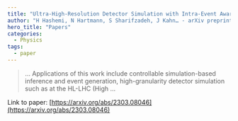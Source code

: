 ```yaml
---
title: "Ultra-High-Resolution Detector Simulation with Intra-Event Aware GAN and Self-Supervised Relational Reasoning"
author: "H Hashemi, N Hartmann, S Sharifzadeh, J Kahn… - arXiv preprint arXiv …, 2023 - arxiv.org"
hero_title: "Papers"
categories:
  - Physics
tags:
  - paper
---
```



>… Applications of this work include controllable simulation-based inference and event generation, high-granularity detector simulation such as at the HL-LHC (High …

Link to paper: [https://arxiv.org/abs/2303.08046](https://arxiv.org/abs/2303.08046)
